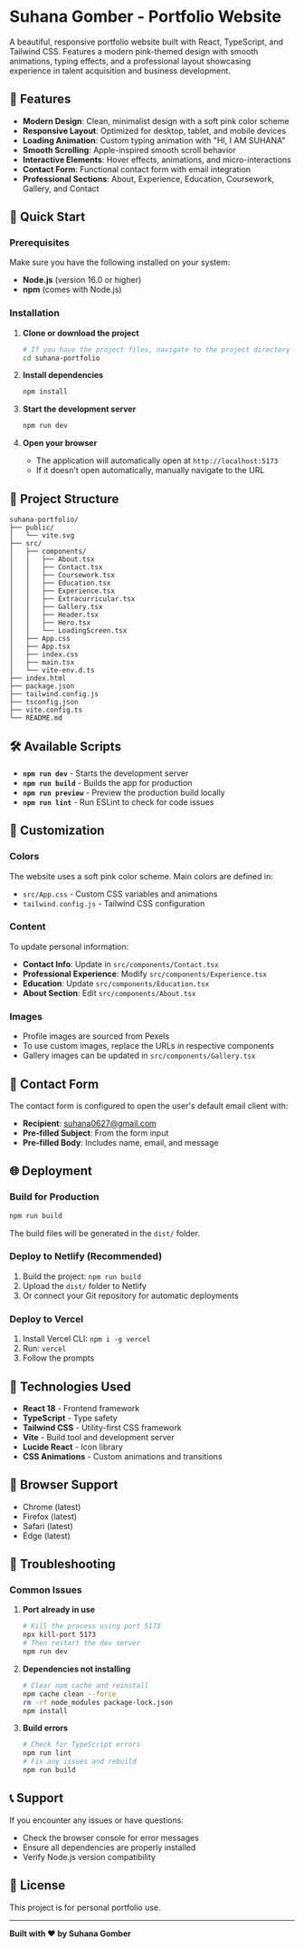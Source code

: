 # Suhana Gomber - Portfolio Website

A beautiful, responsive portfolio website built with React, TypeScript, and Tailwind CSS. Features a modern pink-themed design with smooth animations, typing effects, and a professional layout showcasing experience in talent acquisition and business development.

## 🌟 Features

- **Modern Design**: Clean, minimalist design with a soft pink color scheme
- **Responsive Layout**: Optimized for desktop, tablet, and mobile devices
- **Loading Animation**: Custom typing animation with "HI, I AM SUHANA"
- **Smooth Scrolling**: Apple-inspired smooth scroll behavior
- **Interactive Elements**: Hover effects, animations, and micro-interactions
- **Contact Form**: Functional contact form with email integration
- **Professional Sections**: About, Experience, Education, Coursework, Gallery, and Contact

## 🚀 Quick Start

### Prerequisites

Make sure you have the following installed on your system:
- **Node.js** (version 16.0 or higher)
- **npm** (comes with Node.js)

### Installation

1. **Clone or download the project**
   ```bash
   # If you have the project files, navigate to the project directory
   cd suhana-portfolio
   ```

2. **Install dependencies**
   ```bash
   npm install
   ```

3. **Start the development server**
   ```bash
   npm run dev
   ```

4. **Open your browser**
   - The application will automatically open at `http://localhost:5173`
   - If it doesn't open automatically, manually navigate to the URL

## 📁 Project Structure

```
suhana-portfolio/
├── public/
│   └── vite.svg
├── src/
│   ├── components/
│   │   ├── About.tsx
│   │   ├── Contact.tsx
│   │   ├── Coursework.tsx
│   │   ├── Education.tsx
│   │   ├── Experience.tsx
│   │   ├── Extracurricular.tsx
│   │   ├── Gallery.tsx
│   │   ├── Header.tsx
│   │   ├── Hero.tsx
│   │   └── LoadingScreen.tsx
│   ├── App.css
│   ├── App.tsx
│   ├── index.css
│   ├── main.tsx
│   └── vite-env.d.ts
├── index.html
├── package.json
├── tailwind.config.js
├── tsconfig.json
├── vite.config.ts
└── README.md
```

## 🛠️ Available Scripts

- **`npm run dev`** - Starts the development server
- **`npm run build`** - Builds the app for production
- **`npm run preview`** - Preview the production build locally
- **`npm run lint`** - Run ESLint to check for code issues

## 🎨 Customization

### Colors
The website uses a soft pink color scheme. Main colors are defined in:
- `src/App.css` - Custom CSS variables and animations
- `tailwind.config.js` - Tailwind CSS configuration

### Content
To update personal information:
- **Contact Info**: Update in `src/components/Contact.tsx`
- **Professional Experience**: Modify `src/components/Experience.tsx`
- **Education**: Update `src/components/Education.tsx`
- **About Section**: Edit `src/components/About.tsx`

### Images
- Profile images are sourced from Pexels
- To use custom images, replace the URLs in respective components
- Gallery images can be updated in `src/components/Gallery.tsx`

## 📧 Contact Form

The contact form is configured to open the user's default email client with:
- **Recipient**: suhana0627@gmail.com
- **Pre-filled Subject**: From the form input
- **Pre-filled Body**: Includes name, email, and message

## 🌐 Deployment

### Build for Production
```bash
npm run build
```

The build files will be generated in the `dist/` folder.

### Deploy to Netlify (Recommended)
1. Build the project: `npm run build`
2. Upload the `dist/` folder to Netlify
3. Or connect your Git repository for automatic deployments

### Deploy to Vercel
1. Install Vercel CLI: `npm i -g vercel`
2. Run: `vercel`
3. Follow the prompts

## 🔧 Technologies Used

- **React 18** - Frontend framework
- **TypeScript** - Type safety
- **Tailwind CSS** - Utility-first CSS framework
- **Vite** - Build tool and development server
- **Lucide React** - Icon library
- **CSS Animations** - Custom animations and transitions

## 📱 Browser Support

- Chrome (latest)
- Firefox (latest)
- Safari (latest)
- Edge (latest)

## 🐛 Troubleshooting

### Common Issues

1. **Port already in use**
   ```bash
   # Kill the process using port 5173
   npx kill-port 5173
   # Then restart the dev server
   npm run dev
   ```

2. **Dependencies not installing**
   ```bash
   # Clear npm cache and reinstall
   npm cache clean --force
   rm -rf node_modules package-lock.json
   npm install
   ```

3. **Build errors**
   ```bash
   # Check for TypeScript errors
   npm run lint
   # Fix any issues and rebuild
   npm run build
   ```

## 📞 Support

If you encounter any issues or have questions:
- Check the browser console for error messages
- Ensure all dependencies are properly installed
- Verify Node.js version compatibility

## 📄 License

This project is for personal portfolio use.

---

**Built with ❤️ by Suhana Gomber**
